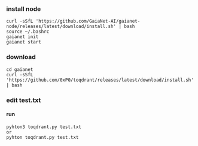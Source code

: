 ### install node
```
curl -sSfL 'https://github.com/GaiaNet-AI/gaianet-node/releases/latest/download/install.sh' | bash
source ~/.bashrc
gaianet init
gaianet start
```


### download 
```
cd gaianet
curl -sSfL 'https://github.com/0xP0/toqdrant/releases/latest/download/install.sh' | bash
```

###  edit  test.txt  

#### run
```
pyhton3 toqdrant.py test.txt
or 
pyhton toqdrant.py test.txt
```
